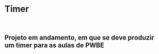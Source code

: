 # Timer
<br>

<h2>Projeto em andamento, em que se deve produzir um timer para as aulas de PWBE</h2>

